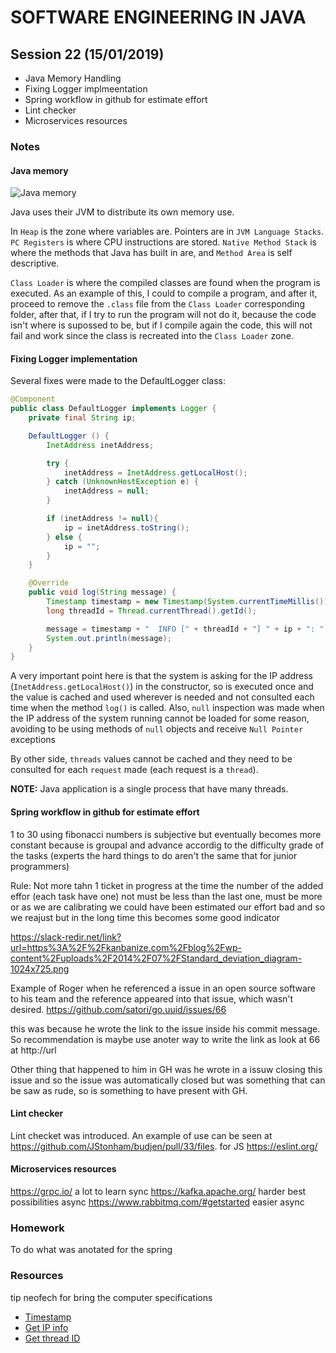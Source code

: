 # SOFTWARE ENGINEERING IN JAVA

## Session 22 (15/01/2019)

- Java Memory Handling
- Fixing Logger implmeentation
- Spring workflow in github for estimate effort
- Lint checker
- Microservices resources

### Notes

#### Java memory

![Java memory](https://cdncontribute.geeksforgeeks.org/wp-content/uploads/jvm-3.jpg "Java memory")

Java uses their JVM to distribute its own memory use.

In `Heap` is the zone where variables are. Pointers are in `JVM Language Stacks`.
`PC Registers` is where CPU instructions are stored. `Native Method Stack` is where the methods that Java has built in are, and `Method Area` is self descriptive.

`Class Loader` is where the compiled classes are found when the program is executed. As an example of this, I could to compile a program, and after it, proceed to remove the `.class` file from the `Class Loader` corresponding folder, after that, if I try to run the program will not do it, because the code isn't where is supossed to be, but if I compile again the code, this will not fail and work since the class is recreated into the `Class Loader` zone.

#### Fixing Logger implementation

Several fixes were made to the DefaultLogger class:

```java
@Component
public class DefaultLogger implements Logger {
    private final String ip;

    DefaultLogger () {
        InetAddress inetAddress;

        try {
            inetAddress = InetAddress.getLocalHost();
        } catch (UnknownHostException e) {
            inetAddress = null;
        }

        if (inetAddress != null){
            ip = inetAddress.toString();
        } else {
            ip = "";
        }
    }

    @Override
    public void log(String message) {
        Timestamp timestamp = new Timestamp(System.currentTimeMillis());
        long threadId = Thread.currentThread().getId();

        message = timestamp + "  INFO [" + threadId + "] " + ip + ": " + message;
        System.out.println(message);
    }
}
```

A very important point here is that the system is asking for the IP address (`InetAddress.getLocalHost()`) in the constructor, so is executed once and the value is cached and used wherever is needed and not consulted each time when the method `log()` is called. Also, `null` inspection was made when the IP address of the system running cannot be loaded for some reason, avoiding to be using methods of `null` objects and receive `Null Pointer` exceptions

By other side, `threads` values cannot be cached and they need to be consulted for each `request` made (each request is a `thread`).

**NOTE:** Java application is a single process that have many threads.


#### Spring workflow in github for estimate effort
1 to 30 using fibonacci numbers is subjective but eventually becomes more constant because is groupal and advance accordig to the
difficulty grade of the tasks (experts the hard things to do aren't the same that for junior programmers)

Rule: Not more tahn 1 ticket in progress at the time
the number of the added effor (each task have one) not must be less than the last one, must be more or as we are calibrating we could have been estimated our effort bad and so we reajust but in the long time this becomes some good indicator

https://slack-redir.net/link?url=https%3A%2F%2Fkanbanize.com%2Fblog%2Fwp-content%2Fuploads%2F2014%2F07%2FStandard_deviation_diagram-1024x725.png


Example of Roger when he referenced a issue in an open source software to his team  and the reference appeared into that issue, which wasn't desired. https://github.com/satori/go.uuid/issues/66

this was because he wrote the link to the issue inside his commit message. So recommendation is maybe use anoter way to write the link as look at 66 at http://url

Other thing that happened to him in GH was he wrote in a issuw closing this issue and so the issue was automatically closed but was something that can be saw as rude, so is something to have present with GH.


#### Lint checker

Lint checket was introduced. An example of use can be seen at https://github.com/JStonham/budjen/pull/33/files. for JS https://eslint.org/

#### Microservices resources

https://grpc.io/ a lot to learn sync
https://kafka.apache.org/ harder best possibilities async
https://www.rabbitmq.com/#getstarted  easier async

### Homework

To do what was anotated for the spring

### Resources

tip neofech for bring the computer specifications

- [Timestamp][1]
- [Get IP info][2]
- [Get thread ID][3]

[1]: https://www.mkyong.com/java/how-to-get-current-timestamps-in-java/
[2]: https://crunchify.com/how-to-get-server-ip-address-and-hostname-in-java/
[3]: https://stackoverflow.com/questions/3294293/how-to-get-thread-id-from-a-thread-pool
